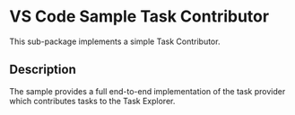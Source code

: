 # VS Code Sample Task Contributor

This sub-package implements a simple Task Contributor.

## Description

The sample provides a full end-to-end implementation of the task provider which contributes tasks to the Task Explorer.

